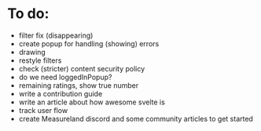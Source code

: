 # To do:

- filter fix (disappearing)
- create popup for handling (showing) errors
- drawing
- restyle filters
- check (stricter) content security policy
- do we need loggedInPopup?
- remaining ratings, show true number
- write a contribution guide
- write an article about how awesome svelte is
- track user flow
- create Measureland discord and some community articles to get started
